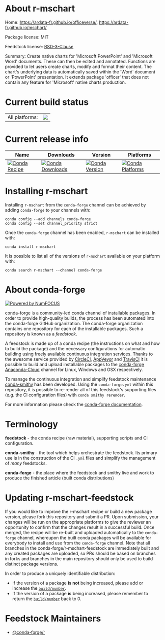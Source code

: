 About r-mschart
===============

Home: https://ardata-fr.github.io/officeverse/, https://ardata-fr.github.io/mschart/

Package license: MIT

Feedstock license: [BSD-3-Clause](https://github.com/conda-forge/r-mschart-feedstock/blob/master/LICENSE.txt)

Summary: Create native charts for 'Microsoft PowerPoint' and 'Microsoft Word' documents. These can then be edited and annotated. Functions are provided to let users create charts, modify and format their content. The chart's underlying data is automatically saved within the 'Word' document or 'PowerPoint' presentation. It extends package 'officer' that does not contain any feature for 'Microsoft' native charts production.

Current build status
====================


<table><tr><td>All platforms:</td>
    <td>
      <a href="https://dev.azure.com/conda-forge/feedstock-builds/_build/latest?definitionId=13903&branchName=master">
        <img src="https://dev.azure.com/conda-forge/feedstock-builds/_apis/build/status/r-mschart-feedstock?branchName=master">
      </a>
    </td>
  </tr>
</table>

Current release info
====================

| Name | Downloads | Version | Platforms |
| --- | --- | --- | --- |
| [![Conda Recipe](https://img.shields.io/badge/recipe-r--mschart-green.svg)](https://anaconda.org/conda-forge/r-mschart) | [![Conda Downloads](https://img.shields.io/conda/dn/conda-forge/r-mschart.svg)](https://anaconda.org/conda-forge/r-mschart) | [![Conda Version](https://img.shields.io/conda/vn/conda-forge/r-mschart.svg)](https://anaconda.org/conda-forge/r-mschart) | [![Conda Platforms](https://img.shields.io/conda/pn/conda-forge/r-mschart.svg)](https://anaconda.org/conda-forge/r-mschart) |

Installing r-mschart
====================

Installing `r-mschart` from the `conda-forge` channel can be achieved by adding `conda-forge` to your channels with:

```
conda config --add channels conda-forge
conda config --set channel_priority strict
```

Once the `conda-forge` channel has been enabled, `r-mschart` can be installed with:

```
conda install r-mschart
```

It is possible to list all of the versions of `r-mschart` available on your platform with:

```
conda search r-mschart --channel conda-forge
```


About conda-forge
=================

[![Powered by NumFOCUS](https://img.shields.io/badge/powered%20by-NumFOCUS-orange.svg?style=flat&colorA=E1523D&colorB=007D8A)](http://numfocus.org)

conda-forge is a community-led conda channel of installable packages.
In order to provide high-quality builds, the process has been automated into the
conda-forge GitHub organization. The conda-forge organization contains one repository
for each of the installable packages. Such a repository is known as a *feedstock*.

A feedstock is made up of a conda recipe (the instructions on what and how to build
the package) and the necessary configurations for automatic building using freely
available continuous integration services. Thanks to the awesome service provided by
[CircleCI](https://circleci.com/), [AppVeyor](https://www.appveyor.com/)
and [TravisCI](https://travis-ci.com/) it is possible to build and upload installable
packages to the [conda-forge](https://anaconda.org/conda-forge)
[Anaconda-Cloud](https://anaconda.org/) channel for Linux, Windows and OSX respectively.

To manage the continuous integration and simplify feedstock maintenance
[conda-smithy](https://github.com/conda-forge/conda-smithy) has been developed.
Using the ``conda-forge.yml`` within this repository, it is possible to re-render all of
this feedstock's supporting files (e.g. the CI configuration files) with ``conda smithy rerender``.

For more information please check the [conda-forge documentation](https://conda-forge.org/docs/).

Terminology
===========

**feedstock** - the conda recipe (raw material), supporting scripts and CI configuration.

**conda-smithy** - the tool which helps orchestrate the feedstock.
                   Its primary use is in the construction of the CI ``.yml`` files
                   and simplify the management of *many* feedstocks.

**conda-forge** - the place where the feedstock and smithy live and work to
                  produce the finished article (built conda distributions)


Updating r-mschart-feedstock
============================

If you would like to improve the r-mschart recipe or build a new
package version, please fork this repository and submit a PR. Upon submission,
your changes will be run on the appropriate platforms to give the reviewer an
opportunity to confirm that the changes result in a successful build. Once
merged, the recipe will be re-built and uploaded automatically to the
`conda-forge` channel, whereupon the built conda packages will be available for
everybody to install and use from the `conda-forge` channel.
Note that all branches in the conda-forge/r-mschart-feedstock are
immediately built and any created packages are uploaded, so PRs should be based
on branches in forks and branches in the main repository should only be used to
build distinct package versions.

In order to produce a uniquely identifiable distribution:
 * If the version of a package **is not** being increased, please add or increase
   the [``build/number``](https://docs.conda.io/projects/conda-build/en/latest/resources/define-metadata.html#build-number-and-string).
 * If the version of a package **is** being increased, please remember to return
   the [``build/number``](https://docs.conda.io/projects/conda-build/en/latest/resources/define-metadata.html#build-number-and-string)
   back to 0.

Feedstock Maintainers
=====================

* [@conda-forge/r](https://github.com/conda-forge/r/)

